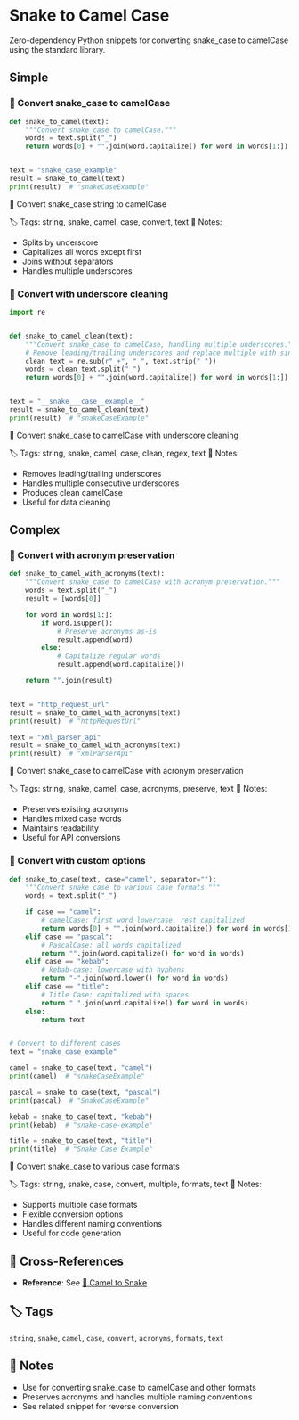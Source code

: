# Snake to Camel Case

Zero-dependency Python snippets for converting snake_case to camelCase using the standard library.

## Simple

### 🧩 Convert snake_case to camelCase

```python
def snake_to_camel(text):
    """Convert snake_case to camelCase."""
    words = text.split("_")
    return words[0] + "".join(word.capitalize() for word in words[1:])


text = "snake_case_example"
result = snake_to_camel(text)
print(result)  # "snakeCaseExample"
```

📂 Convert snake_case string to camelCase

🏷️ Tags: string, snake, camel, case, convert, text
📝 Notes:
- Splits by underscore
- Capitalizes all words except first
- Joins without separators
- Handles multiple underscores

### 🧩 Convert with underscore cleaning

```python
import re


def snake_to_camel_clean(text):
    """Convert snake_case to camelCase, handling multiple underscores."""
    # Remove leading/trailing underscores and replace multiple with single
    clean_text = re.sub(r"_+", "_", text.strip("_"))
    words = clean_text.split("_")
    return words[0] + "".join(word.capitalize() for word in words[1:])


text = "__snake___case__example__"
result = snake_to_camel_clean(text)
print(result)  # "snakeCaseExample"
```

📂 Convert snake_case to camelCase with underscore cleaning

🏷️ Tags: string, snake, camel, case, clean, regex, text
📝 Notes:
- Removes leading/trailing underscores
- Handles multiple consecutive underscores
- Produces clean camelCase
- Useful for data cleaning

## Complex

### 🧩 Convert with acronym preservation

```python
def snake_to_camel_with_acronyms(text):
    """Convert snake_case to camelCase with acronym preservation."""
    words = text.split("_")
    result = [words[0]]

    for word in words[1:]:
        if word.isupper():
            # Preserve acronyms as-is
            result.append(word)
        else:
            # Capitalize regular words
            result.append(word.capitalize())

    return "".join(result)


text = "http_request_url"
result = snake_to_camel_with_acronyms(text)
print(result)  # "httpRequestUrl"

text = "xml_parser_api"
result = snake_to_camel_with_acronyms(text)
print(result)  # "xmlParserApi"
```

📂 Convert snake_case to camelCase with acronym preservation

🏷️ Tags: string, snake, camel, case, acronyms, preserve, text
📝 Notes:
- Preserves existing acronyms
- Handles mixed case words
- Maintains readability
- Useful for API conversions

### 🧩 Convert with custom options

```python
def snake_to_case(text, case="camel", separator=""):
    """Convert snake_case to various case formats."""
    words = text.split("_")

    if case == "camel":
        # camelCase: first word lowercase, rest capitalized
        return words[0] + "".join(word.capitalize() for word in words[1:])
    elif case == "pascal":
        # PascalCase: all words capitalized
        return "".join(word.capitalize() for word in words)
    elif case == "kebab":
        # kebab-case: lowercase with hyphens
        return "-".join(word.lower() for word in words)
    elif case == "title":
        # Title Case: capitalized with spaces
        return " ".join(word.capitalize() for word in words)
    else:
        return text


# Convert to different cases
text = "snake_case_example"

camel = snake_to_case(text, "camel")
print(camel)  # "snakeCaseExample"

pascal = snake_to_case(text, "pascal")
print(pascal)  # "SnakeCaseExample"

kebab = snake_to_case(text, "kebab")
print(kebab)  # "snake-case-example"

title = snake_to_case(text, "title")
print(title)  # "Snake Case Example"
```

📂 Convert snake_case to various case formats

🏷️ Tags: string, snake, case, convert, multiple, formats, text
📝 Notes:
- Supports multiple case formats
- Flexible conversion options
- Handles different naming conventions
- Useful for code generation

## 🔗 Cross-References

- **Reference**: See [📂 Camel to Snake](./camel_to_snake.md)

## 🏷️ Tags

`string`, `snake`, `camel`, `case`, `convert`, `acronyms`, `formats`, `text`

## 📝 Notes

- Use for converting snake_case to camelCase and other formats
- Preserves acronyms and handles multiple naming conventions
- See related snippet for reverse conversion
